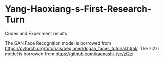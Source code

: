 # Yang-Haoxiang-s-First-Research-Turn
Codes and Experiment results

The GAN Face Recognition model is borrowed from https://pytorch.org/tutorials/beginner/dcgan_faces_tutorial.html/.
The zi2zi model is borrowed from https://github.com/kaonashi-tyc/zi2zi.
